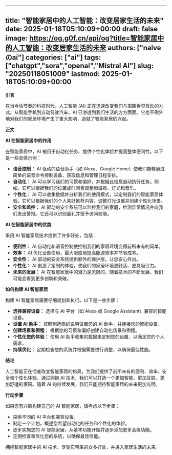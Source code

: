 
---
title: "智能家居中的人工智能：改变居家生活的未来"
date: 2025-01-18T05:10:09+00:00
draft: false
image: https://og.g0f.cn/api/og?title=智能家居中的人工智能：改变居家生活的未来
authors: ["naiveのai"]
categories: ["ai"]
tags: ["chatgpt","sora","openai","Mistral AI"]
slug: "20250118051009"
lastmod: 2025-01-18T05:10:09+00:00
---
**引言**

在当今快节奏的科技时代，人工智能 (AI) 正在迅速改变我们与周围世界互动的方式。从智能手机到自动驾驶汽车，AI 已渗透到我们生活的方方面面。它也不例外地对我们的家居环境产生了重大影响，造就了智能家居的兴起。

**正文**

**AI 在智能家居中的作用**

在智能家居中，AI 被用于自动化任务、提供个性化体验并提高整体便利性。以下是一些具体示例：

- **语音控制：** AI 驱动的语音助手（如 Alexa、Google Home）使我们能够通过简单的语音命令控制设备、获取信息和管理日程安排。
- **自动化：** AI 可以学习我们的习惯和偏好，并根据此信息自动执行任务。例如，它可以根据我们的位置或时间表调整恒温器、灯光和音乐。
- **个性化：** AI 可以收集数据并分析我们的使用模式，以定制我们的智能家居体验。它可以根据我们的个人喜好推荐内容、调整灯光设置并创建个性化场景。
- **安全和监控：** AI 驱动的安全系统可以监控我们的家庭，检测异常情况并向我们发出警报。它还可以识别面孔并授予访问权限。

**AI 在智能家居中的优势**

采用 AI 智能家居技术提供了许多好处，包括：

- **便利性：** AI 自动化和语音控制使控制我们的家居环境变得前所未有的简单。
- **效率：** AI 优化设备使用，最大限度地提高能源效率并节省成本。
- **安全性：** AI 驱动的安全系统提供额外的保护层，让您安心外出。
- **个性化：** AI 创造了定制的体验，使我们的家居环境更舒适、更具吸引力。
- **未来的发展：** AI 在智能家居中的潜力是无限的，随着技术的不断发展，我们可能会看到更多创新和突破。

**如何构建 AI 智能家居**

构建 AI 智能家居需要仔细规划和执行。以下是一些步骤：

- **选择兼容设备：** 选择与 AI 平台（如 Alexa 或 Google Assistant）兼容的智能设备。
- **设置 AI 助手：** 按照制造商的说明设置您的 AI 助手，并连接您的智能设备。
- **创建场景和例程：** 根据您的习惯和偏好创建自动化场景和例程。
- **个性化您的体验：** 使用 AI 助手收集的数据来定制您的设置，以满足您的个人需求。
- **持续优化：** 定期检查您的系统并根据需要进行调整，以确保最佳性能。

**结论**

人工智能正在彻底改变智能家居的格局，为我们提供了前所未有的便利、效率、安全和个性化体验。通过拥抱 AI 技术，我们可以打造一个更加智能、更加互联、更加舒适的家园。随着 AI 的持续发展，我们只能期待智能家居的未来更加光明。

**行动步骤**

如果您有兴趣构建自己的 AI 智能家居，请考虑以下步骤：

- 探索不同的 AI 平台和兼容设备。
- 制定一个计划，概述您希望自动化的任务和个性化的体验。
- 逐步实施您的 AI 智能家居，从基本功能开始并逐步添加更多高级功能。
- 定期检查和优化您的系统，以确保最佳性能。

拥抱智能家居中的 AI 技术，享受它带来的众多好处，并进入家居生活的未来。